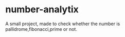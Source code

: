 # number-analytix
A small project, made to check whether the number is pallidrome,fibonacci,prime or not.

